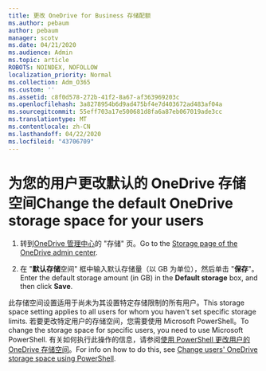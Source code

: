 ```yaml
---
title: 更改 OneDrive for Business 存储配额
ms.author: pebaum
author: pebaum
manager: scotv
ms.date: 04/21/2020
ms.audience: Admin
ms.topic: article
ROBOTS: NOINDEX, NOFOLLOW
localization_priority: Normal
ms.collection: Adm_O365
ms.custom: ''
ms.assetid: c8f0d578-272b-41f2-8a67-af363969203c
ms.openlocfilehash: 3a8278954b6d9ad475bf4e7d403672ad483af04a
ms.sourcegitcommit: 55eff703a17e500681d8fa6a87eb067019ade3cc
ms.translationtype: MT
ms.contentlocale: zh-CN
ms.lasthandoff: 04/22/2020
ms.locfileid: "43706709"
---
```

# <a name="change-the-default-onedrive-storage-space-for-your-users"></a><span data-ttu-id="dd73c-102">为您的用户更改默认的 OneDrive 存储空间</span><span class="sxs-lookup"><span data-stu-id="dd73c-102">Change the default OneDrive storage space for your users</span></span>

1. <span data-ttu-id="dd73c-103">转到[OneDrive 管理中心](https://admin.onedrive.com/?v=StorageSettings)的 "存储" 页。</span><span class="sxs-lookup"><span data-stu-id="dd73c-103">Go to the [Storage page of the OneDrive admin center](https://admin.onedrive.com/?v=StorageSettings).</span></span>
    
2. <span data-ttu-id="dd73c-104">在 "**默认存储**空间" 框中输入默认存储量（以 GB 为单位），然后单击 "**保存**"。</span><span class="sxs-lookup"><span data-stu-id="dd73c-104">Enter the default storage amount (in GB) in the **Default storage** box, and then click **Save**.</span></span>
    
<span data-ttu-id="dd73c-105">此存储空间设置适用于尚未为其设置特定存储限制的所有用户。</span><span class="sxs-lookup"><span data-stu-id="dd73c-105">This storage space setting applies to all users for whom you haven't set specific storage limits.</span></span> <span data-ttu-id="dd73c-106">若要更改特定用户的存储空间，您需要使用 Microsoft PowerShell。</span><span class="sxs-lookup"><span data-stu-id="dd73c-106">To change the storage space for specific users, you need to use Microsoft PowerShell.</span></span> <span data-ttu-id="dd73c-107">有关如何执行此操作的信息，请参阅[使用 PowerShell 更改用户的 OneDrive 存储空间](https://go.microsoft.com/fwlink/?linkid=866402)。</span><span class="sxs-lookup"><span data-stu-id="dd73c-107">For info on how to do this, see [Change users' OneDrive storage space using PowerShell](https://go.microsoft.com/fwlink/?linkid=866402).</span></span>
  

